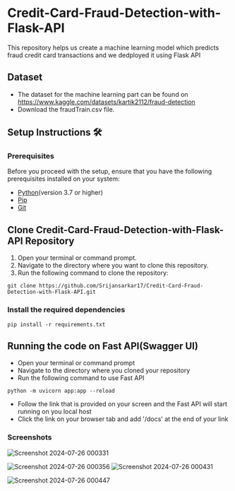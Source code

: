 # Credit-Card-Fraud-Detection-with-Flask-API
This repository helps us create a machine learning model which predicts fraud credit card transactions and we dedployed it using Flask API
## Dataset
- The dataset for the machine learning part can be found on https://www.kaggle.com/datasets/kartik2112/fraud-detection
- Download the fraudTrain.csv file.
## Setup Instructions 🛠️
### Prerequisites
Before you proceed with the setup, ensure that you have the following prerequisites installed on your system:
- [Python](https://www.python.org/)(version 3.7 or higher)
- [Pip](https://pip.pypa.io/en/stable/)
- [Git](https://git-scm.com/)
## Clone Credit-Card-Fraud-Detection-with-Flask-API Repository
1. Open your terminal or command prompt.
2. Navigate to the directory where you want to clone this repository.
3. Run the following command to clone the repository:

```
git clone https://github.com/Srijansarkar17/Credit-Card-Fraud-Detection-with-Flask-API.git
```
### Install the required dependencies
```
pip install -r requirements.txt
```
## Running the code on Fast API(Swagger UI)
- Open your terminal or command prompt
- Navigate to the directory where you cloned your repository
- Run the following command to use Fast API
```
python -m uvicorn app:app --reload
```
- Follow the link that is provided on your screen and the Fast API will start running on you local host
- Click the link on your browser tab and add '/docs' at the end of your link
### Screenshots

![Screenshot 2024-07-26 000331](https://github.com/user-attachments/assets/a7435e08-25e9-4604-bcf7-675bb2ea5f28)

![Screenshot 2024-07-26 000356](https://github.com/user-attachments/assets/74a2c03c-0f5f-4782-964b-ab4f95398333)
![Screenshot 2024-07-26 000431](https://github.com/user-attachments/assets/269f0335-caea-44a9-87a6-08a1a976cb19)

![Screenshot 2024-07-26 000447](https://github.com/user-attachments/assets/c462eb24-e68a-4df4-8210-97689a177173)

